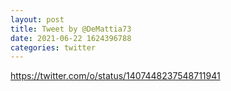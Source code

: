 ```yaml
--- 
layout: post 
title: Tweet by @DeMattia73 
date: 2021-06-22 1624396788 
categories: twitter 
--- 
```

https://twitter.com/o/status/1407448237548711941